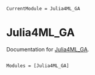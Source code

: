 ```@meta
CurrentModule = Julia4ML_GA
```

# Julia4ML_GA

Documentation for [Julia4ML_GA](https://github.com/THB-account/Julia4ML_GA.jl).

```@index
```

```@autodocs
Modules = [Julia4ML_GA]
```
